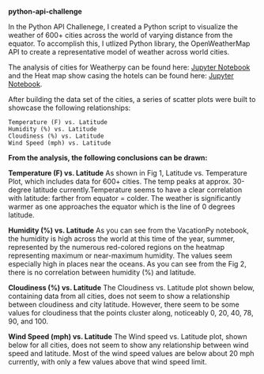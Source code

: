 **python-api-challenge**

In the Python API Challenege, I created a Python script to visualize the weather of 600+ cities across the world of varying distance from the equator. To accomplish this, I utlized Python library, the OpenWeatherMap API to create a representative model of weather across world cities.

The analysis of cities for Weatherpy can be found here: [Jupyter Notebook](./WeatherPy.ipynb) and the Heat map show casing the hotels can be found here: [Jupyter Notebook](./VacationPy.ipynb).


After building the data set of the cities, a series of scatter plots were built to showcase the following relationships:

    Temperature (F) vs. Latitude
    Humidity (%) vs. Latitude
    Cloudiness (%) vs. Latitude
    Wind Speed (mph) vs. Latitude
    
**From the analysis, the following conclusions can be drawn:**

**Temperature (F) vs. Latitude**
As shown in Fig 1, Latitude vs. Temperature Plot,  which includes data for 600+ cities. The temp peaks at approx. 30-degree latitude currently.Temperature seems to have a clear correlation with latitude: farther from equator = colder. The weather is significantly warmer as one approaches the equator which is the line of 0 degrees latitude. 

**Humidity (%) vs. Latitude**
As you can see from the VacationPy notebook, the humidity is high across the world at this time of the year, summer, represented by the numerous red-colored regions on the heatmap representing maximum or near-maximum humidity. The values seem especially high in places near the oceans. As you can see from the Fig 2, there is no correlation between humidity (%) and latitude.


**Cloudiness (%) vs. Latitude**
The Cloudiness vs. Latitude plot shown below, containing data from all cities, does not seem to show a relationship between cloudiness and city latitude. However, there seem to be some values for cloudiness that the points cluster along, noticeably 0, 20, 40, 78, 90, and 100. 

**Wind Speed (mph) vs. Latitude**
The Wind speed vs. Latitude plot, shown below for all cities, does not seem to show any relationship between wind speed and latitude. Most of the wind speed values are below about 20 mph currently, with only a few values above that wind speed limit.
